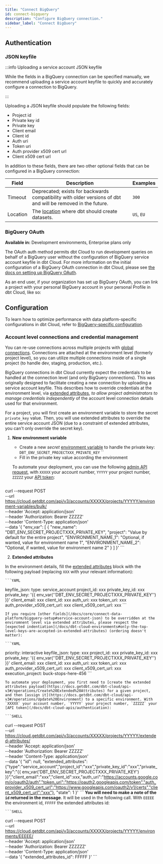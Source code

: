 ```yaml
---
title: "Connect BigQuery"
id: connect-bigquery
description: "Configure BigQuery connection."
sidebar_label: "Connect BigQuery"
---
```


## Authentication

### JSON keyfile

:::info Uploading a service account JSON keyfile

While the fields in a BigQuery connection can be specified manually, we recommend uploading a service account <Term id="json" /> keyfile to quickly and accurately configure a connection to BigQuery.

:::

Uploading a JSON keyfile should populate the following fields:
- Project id
- Private key id
- Private key
- Client email
- Client id
- Auth uri
- Token uri
- Auth provider x509 cert url
- Client x509 cert url

In addition to these fields, there are two other optional fields that can be configured in a BigQuery connection:

| Field | Description | Examples |
| ----- | ----------- | ------- |
| Timeout | Deprecated; exists for backwards compatibility with older versions of dbt and will be removed in the future. | `300` |
| Location | The [location](https://cloud.google.com/bigquery/docs/locations) where dbt should create datasets. | `US`, `EU` |



<Lightbox src="/img/docs/dbt-cloud/cloud-configuring-dbt-cloud/bigquery-connection.png" title="A valid BigQuery connection"/>

### BigQuery OAuth
**Available in:** Development environments, Enterprise plans only

The OAuth auth method permits dbt Cloud to run development queries on behalf of
a BigQuery user without the configuration of BigQuery service account keyfile in dbt Cloud. For
more information on the initial configuration of a BigQuery OAuth connection in dbt Cloud, please see
[the docs on setting up BigQuery OAuth](/docs/cloud/manage-access/set-up-bigquery-oauth).

As an end user, if your organization has set up BigQuery OAuth, you can link a project with your personal BigQuery account in your personal Profile in dbt Cloud, like so:
<Lightbox src="/img/docs/dbt-cloud/dbt-cloud-enterprise/gsuite/bq_oauth/bq_oauth_as_user.gif" title="Link Button in dbt Cloud Credentials Screen" />

## Configuration

To learn how to optimize performance with data platform-specific configurations in dbt Cloud, refer to [BigQuery-specific configuration](/reference/resource-configs/bigquery-configs).

### Account level connections and credential management

You can re-use connections across multiple projects with [global connections](/docs/cloud/connect-data-platform/about-connections#migration-from-project-level-connections-to-account-level-connections). Connections are attached at the environment level (formerly project level), so you can utilize multiple connections inside of a single project (to handle dev, staging, production, etc.).

BigQuery connections in dbt Cloud currently expect the credentials to be handled at the connection level (and only BigQuery connections). This was originally designed to facilitate creating a new connection by uploading a service account keyfile. This describes how to override credentials at the environment level, via [extended attributes](/docs/dbt-cloud-environments#extended-attributes), _to allow project administrators to manage credentials independently_ of the account level connection details used for that environment.

For a project, you will first create an environment variable to store the secret `private_key` value. Then, you will use extended attributes to override the entire service account JSON (due to a constraint of extended attributes, you can't only override the secret key).

1. **New environment variable**

    - Create a new _secret_ [environment variable](https://docs.getdbt.com/docs/build/environment-variables#handling-secrets) to handle the private key: `DBT_ENV_SECRET_PROJECTXXX_PRIVATE_KEY`
``
    - Fill in the private key value according the environment

    To automate your deployment, you can use the following [admin API request](https://docs.getdbt.com/dbt-cloud/api-v3#/operations/Create%20Projects%20Environment%20Variables%20Bulk), with `XXXXX` your account number, `YYYYY` your project number, `ZZZZZ` your [API token](/docs/dbt-cloud-apis/authentication):

    ```shell
curl --request POST \
--url https://cloud.getdbt.com/api/v3/accounts/XXXXX/projects/YYYYY/environment-variables/bulk/ \
--header 'Accept: application/json' \
--header 'Authorization: Bearer ZZZZZ' \
--header 'Content-Type: application/json' \
--data '{
"env_var": [
{
    "new_name": "DBT_ENV_SECRET_PROJECTXXX_PRIVATE_KEY",
    "project": "Value by default for the entire project",
    "ENVIRONMENT_NAME_1": "Optional, if wanted, value for environment name 1",
    "ENVIRONMENT_NAME_2": "Optional, if wanted, value for environment name 2"
}
]
}'
    ```


2. **Extended attributes**

In the environment details, fill the [extended attributes](/docs/dbt-cloud-environments#extended-attributes) block with the following payload (replacing `XXX` with your relevant information):

    ```YAML
keyfile_json:
  type: service_account
  project_id: xxx
  private_key_id: xxx
  private_key: '{{ env_var(''DBT_ENV_SECRET_PROJECTXXX_PRIVATE_KEY'') }}'
  client_email: xxx
  client_id: xxx
  auth_uri: xxx
  token_uri: xxx
  auth_provider_x509_cert_url: xxx
  client_x509_cert_url: xxx
    ```

    If you require [other fields](/docs/core/connect-data-platform/bigquery-setup#service-account-json) to be overridden at the enviromnent level via extended attributes, please respect the [expected indentiation](/docs/dbt-cloud-environments#only-the-top-level-keys-are-accepted-in-extended-attributes) (ordering doesn't matter):

    ```YAML
priority: interactive
keyfile_json:
  type: xxx
  project_id: xxx
  private_key_id: xxx
  private_key: '{{ env_var(''DBT_ENV_SECRET_PROJECTXXX_PRIVATE_KEY'') }}'
  client_email: xxx
  client_id: xxx
  auth_uri: xxx
  token_uri: xxx
  auth_provider_x509_cert_url: xxx
  client_x509_cert_url: xxx
execution_project: buck-stops-here-456
    ```

    To automate your deployment, you first need to [create the extended attributes payload](https://docs.getdbt.com/dbt-cloud/api-v3#/operations/Create%20Extended%20Attributes) for a given project, and then [assign it](https://docs.getdbt.com/dbt-cloud/api-v3#/operations/Update%20Environment) to a specific environment. With `XXXXX` your account number, `YYYYY` your project number, `ZZZZZ` your [API token](/docs/dbt-cloud-apis/authentication):

    ```SHELL
curl --request POST \
--url https://cloud.getdbt.com/api/v3/accounts/XXXXX/projects/YYYYY/extended-attributes/ \
--header 'Accept: application/json' \
--header 'Authorization: Bearer ZZZZZ' \
--header 'Content-Type: application/json' \
--data '{
"id": null,
"extended_attributes": {"type":"service_account","project_id":"xxx","private_key_id":"xxx","private_key":"{{ env_var('DBT_ENV_SECRET_PROJECTXXX_PRIVATE_KEY') }}","client_email":"xxx","client_id":xxx,"auth_uri":"https://accounts.google.com/o/oauth2/auth","token_uri":"https://oauth2.googleapis.com/token","auth_provider_x509_cert_url":"https://www.googleapis.com/oauth2/v1/certs","client_x509_cert_url":"xxx"},
"state": 1
}'
    ```
    **You will need to make a note of the `id` returned in the message**. It will be used in the following call. With `EEEEE` the environment id, `FFFFF` the extended attributes id: 

    ```SHELL
curl --request POST \
--url https://cloud.getdbt.com/api/v3/accounts/XXXXX/projects/YYYYY/environments/EEEEE/ \
--header 'Accept: application/json' \
--header 'Authorization: Bearer ZZZZZZ' \
--header 'Content-Type: application/json' \
--data '{
  "extended_attributes_id": FFFFF
}'
    ```

